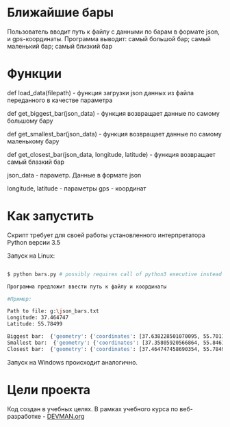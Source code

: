 # Ближайшие бары

Пользователь вводит путь к файлу с данными по барам в формате json, и gps-координаты.
Программа выводит:
    самый большой бар;
    самый маленький бар;
    самый близкий бар


# Функции

def load_data(filepath) - функция загрузки json данных из файла переданного в качестве параметра

def get_biggest_bar(json_data) - функция возвращает данные по самому большому бару

def get_smallest_bar(json_data) - функция возвращает данные по самому маленькому бару

def get_closest_bar(json_data, longitude, latitude) - функция возвращает самый блазкий бар

json_data - параметр. Данные в формате json

longitude, latitude - параметры gps - координат


# Как запустить

Скрипт требует для своей работы установленного интерпретатора Python версии 3.5

Запуск на Linux:

```bash

$ python bars.py # possibly requires call of python3 executive instead of just python

Программа предложит ввести путь к файлу и координаты

#Пример:

Path to file: g:\json_bars.txt
Longitude: 37.464747
Latitude: 55.78499

Biggest bar:  {'geometry': {'coordinates': [37.638228501070095, 55.70111462948684], 'type': 'Point'}, 'properties': {'DatasetId': 1796, 'VersionNumber': 2, 'ReleaseNumber': 2, 'RowId': 'fbe6c340-4707-4d74-b7ca-2b84a23bf3a8', 'Attributes': {'global_id': 169375059, 'Name': 'Спорт бар «Красная машина»', 'IsNetObject': 'нет', 'OperatingCompany': None, 'AdmArea': 'Южный административный округ', 'District': 'Даниловский район', 'Address': 'Автозаводская улица, дом 23, строение 1', 'PublicPhone': [{'PublicPhone': '(905) 795-15-84'}], 'SeatsCount': 450, 'SocialPrivileges': 'нет'}}, 'type': 'Feature'}
Smallest bar:  {'geometry': {'coordinates': [37.35805920566864, 55.84614475898795], 'type': 'Point'}, 'properties': {'DatasetId': 1796, 'VersionNumber': 2, 'ReleaseNumber': 2, 'RowId': '17adc22c-5c41-4e4b-872f-815b521f2b53', 'Attributes': {'global_id': 20675518, 'Name': 'БАР. СОКИ', 'IsNetObject': 'нет', 'OperatingCompany': None, 'AdmArea': 'Северо-Западный административный округ', 'District': 'район Митино', 'Address': 'Дубравная улица, дом 34/29', 'PublicPhone': [{'PublicPhone': '(495) 258-94-19'}], 'SeatsCount': 0, 'SocialPrivileges': 'нет'}}, 'type': 'Feature'}
Closest bar:  {'geometry': {'coordinates': [37.464747458690354, 55.784996653238544], 'type': 'Point'}, 'properties': {'DatasetId': 1796, 'VersionNumber': 2, 'ReleaseNumber': 2, 'RowId': 'dd1d7beb-1b51-4776-b7f9-7095098b0178', 'Attributes': {'global_id': 20660639, 'Name': 'Грэйс Бар', 'IsNetObject': 'нет', 'OperatingCompany': None, 'AdmArea': 'Северо-Западный административный округ', 'District': 'район Хорошёво-Мнёвники', 'Address': 'улица Маршала Тухачевского, дом 49', 'PublicPhone': [{'PublicPhone': '(499) 940-34-49'}], 'SeatsCount': 68, 'SocialPrivileges': 'нет'}}, 'type': 'Feature'}

```

Запуск на Windows происходит аналогично.

# Цели проекта

Код создан в учебных целях. В рамках учебного курса по веб-разработке - [DEVMAN.org](https://devman.org)
